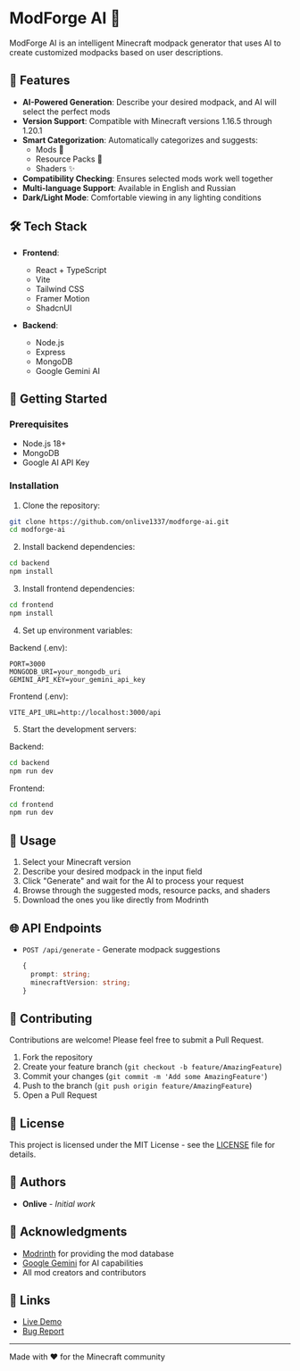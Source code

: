 # ModForge AI 🚀

ModForge AI is an intelligent Minecraft modpack generator that uses AI to create customized modpacks based on user descriptions.


## 🌟 Features

- **AI-Powered Generation**: Describe your desired modpack, and AI will select the perfect mods
- **Version Support**: Compatible with Minecraft versions 1.16.5 through 1.20.1
- **Smart Categorization**: Automatically categorizes and suggests:
  - Mods 🔧
  - Resource Packs 🎨
  - Shaders ✨
- **Compatibility Checking**: Ensures selected mods work well together
- **Multi-language Support**: Available in English and Russian
- **Dark/Light Mode**: Comfortable viewing in any lighting conditions

## 🛠️ Tech Stack

- **Frontend**:
  - React + TypeScript
  - Vite
  - Tailwind CSS
  - Framer Motion
  - ShadcnUI

- **Backend**:
  - Node.js
  - Express
  - MongoDB
  - Google Gemini AI

## 🚀 Getting Started

### Prerequisites

- Node.js 18+
- MongoDB
- Google AI API Key

### Installation

1. Clone the repository:
```bash
git clone https://github.com/onlive1337/modforge-ai.git
cd modforge-ai
```

2. Install backend dependencies:
```bash
cd backend
npm install
```

3. Install frontend dependencies:
```bash
cd frontend
npm install
```

4. Set up environment variables:

Backend (.env):
```env
PORT=3000
MONGODB_URI=your_mongodb_uri
GEMINI_API_KEY=your_gemini_api_key
```

Frontend (.env):
```env
VITE_API_URL=http://localhost:3000/api
```

5. Start the development servers:

Backend:
```bash
cd backend
npm run dev
```

Frontend:
```bash
cd frontend
npm run dev
```

## 📝 Usage

1. Select your Minecraft version
2. Describe your desired modpack in the input field
3. Click "Generate" and wait for the AI to process your request
4. Browse through the suggested mods, resource packs, and shaders
5. Download the ones you like directly from Modrinth

## 🌐 API Endpoints

- `POST /api/generate` - Generate modpack suggestions
  ```typescript
  {
    prompt: string;
    minecraftVersion: string;
  }
  ```

## 🤝 Contributing

Contributions are welcome! Please feel free to submit a Pull Request.

1. Fork the repository
2. Create your feature branch (`git checkout -b feature/AmazingFeature`)
3. Commit your changes (`git commit -m 'Add some AmazingFeature'`)
4. Push to the branch (`git push origin feature/AmazingFeature`)
5. Open a Pull Request

## 📜 License

This project is licensed under the MIT License - see the [LICENSE](LICENSE) file for details.

## 👥 Authors

- **Onlive** - *Initial work*

## 🙏 Acknowledgments

- [Modrinth](https://modrinth.com/) for providing the mod database
- [Google Gemini](https://deepmind.google/technologies/gemini/) for AI capabilities
- All mod creators and contributors

## 🔗 Links

- [Live Demo](https://your-demo-link.com)
- [Bug Report](https://github.com/onlive1337/modforge-ai/issues)

---

Made with ❤️ for the Minecraft community

